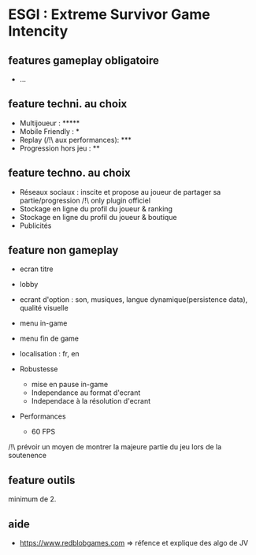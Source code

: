 # ESGI : Extreme Survivor Game Intencity

## features gameplay obligatoire
- ...

## feature techni. au choix
- Multijoueur : *****
- Mobile Friendly : *
- Replay (/!\ aux performances): ***
- Progression hors jeu : **

## feature techno. au choix
- Réseaux sociaux : inscite et propose au joueur de partager sa partie/progression /!\ only plugin officiel
- Stockage en ligne du profil du joueur & ranking
- Stockage en ligne du profil du joueur & boutique
- Publicités

## feature non gameplay
- ecran titre
- lobby
- ecrant d'option : son, musiques, langue dynamique(persistence data), qualité visuelle
- menu in-game 
- menu fin de game

- localisation : fr, en
- Robustesse
  - mise en pause in-game
  - Independance au format d'ecrant
  - Independace à la résolution d'ecrant

- Performances
  - 60 FPS

/!\ prévoir un moyen de montrer la majeure partie du jeu lors de la soutenence

## feature outils
minimum de 2.

## aide
- https://www.redblobgames.com => réfence et explique des algo de JV